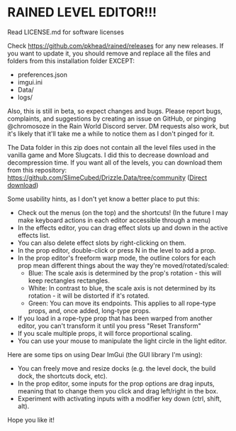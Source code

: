 # RAINED LEVEL EDITOR!!!

Read LICENSE.md for software licenses

Check https://github.com/pkhead/rained/releases for any new releases. If you want to update it, you should remove and replace all the files and folders from this installation folder EXCEPT:
- preferences.json
- imgui.ini
- Data/
- logs/

Also, this is still in beta, so expect changes and bugs. Please report bugs, complaints, and suggestions by creating an issue on GitHub, or pinging @chromosoze in the Rain World Discord server. DM requests also work, but it's likely that it'll take me a while to notice them as I don't pinged for it.

The Data folder in this zip does not contain all the level files used in the vanilla game and More Slugcats. I did this to decrease download and decompression time.
If you want all of the levels, you can download them from this repository:
https://github.com/SlimeCubed/Drizzle.Data/tree/community ([Direct download](https://github.com/SlimeCubed/Drizzle.Data/archive/refs/heads/community.zip))

Some usability hints, as I don't yet know a better place to put this:
- Check out the menus (on the top) and the shortcuts!
  (In the future I may make keyboard actions in each editor accessible through a menu)
- In the effects editor, you can drag effect slots up and down in the active effects list.
- You can also delete effect slots by right-clicking on them.
- In the prop editor, double-click or press N in the level to add a prop.
- In the prop editor's freeform warp mode, the outline colors for each prop mean different things about the way they're moved/rotated/scaled:
  - Blue: The scale axis is determined by the prop's rotation - this will keep rectangles rectangles.
  - White: In contrast to blue, the scale axis is not determined by its rotation - it will be distorted if it's rotated.
  - Green: You can move its endpoints. This applies to all rope-type props, and, once added, long-type props.
- If you load in a rope-type prop that has been warped from another editor, you can't transform it until you press "Reset Transform"
- If you scale multiple props, it will force proportional scaling.
- You can use your mouse to manipulate the light circle in the light editor.

Here are some tips on using Dear ImGui (the GUI library I'm using):
- You can freely move and resize docks (e.g. the level dock, the build dock, the shortcuts dock, etc).
- In the prop editor, some inputs for the prop options are drag inputs, meaning that to change them you
  click and drag left/right in the box.
- Experiment with activating inputs with a modifier key down (ctrl, shift, alt).

Hope you like it!
